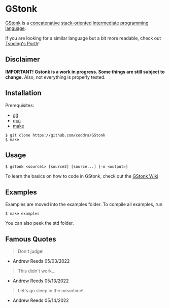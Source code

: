 # GStonk

[GStonk](https://github.com/coddra/GStonk) is a [concatenative](https://en.wikipedia.org/wiki/Concatenative_programming_language) [stack-oriented](https://en.wikipedia.org/wiki/Stack-oriented_programming) [intermediate](https://en.wikipedia.org/wiki/Intermediate_representation#Intermediate_language) [programming language](https://en.wikipedia.org/wiki/Programming_language).

If you are looking for a similar language but a bit more readable, check out [Tsoding's Porth](https://gitlab.com/tsoding/porth)!

## Disclaimer

**IMPORTANT! Gstonk is a work in progress. Some things are still subject to change.**
Also, not everything is properly tested.

## Installation

Prerequisites:
- [git](https://github.com/git/git)
- [gcc](https://gcc.gnu.org/)
- [make](https://www.gnu.org/software/make/)

``` console
$ git clone https://github.com/coddra/GStonk
$ make
```

## Usage

``` console
$ gstonk <source1> [source2] [source...] [-o <output>]
```

To learn the basics on how to code in GStonk, check out the [GStonk Wiki](https://github.com/coddra/GStonk/wiki)

## Examples

Examples are moved into the examples folder. To compile all examples, run

``` console
$ make examples
```

You can also peek the std folder. 

## Famous Quotes

>Don't judge!
- Andrew Reeds 05/03/2022

>This didn't work...
- Andrew Reeds 05/13/2022

>Let's go sleep in the meantime!
- Andrew Reeds 05/14/2022
